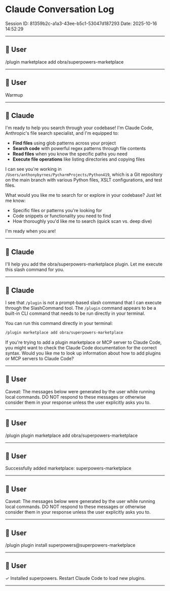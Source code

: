 # Claude Conversation Log

Session ID: 81359b2c-a1a3-43ee-b5c1-53047d187293
Date: 2025-10-16 14:52:29

---

## 👤 User

 /plugin marketplace add obra/superpowers-marketplace

---

## 👤 User

Warmup

---

## 🤖 Claude

I'm ready to help you search through your codebase! I'm Claude Code, Anthropic's file search specialist, and I'm equipped to:

- **Find files** using glob patterns across your project
- **Search code** with powerful regex patterns through file contents
- **Read files** when you know the specific paths you need
- **Execute file operations** like listing directories and copying files

I can see you're working in `/Users/anthonybyrnes/PycharmProjects/Python419`, which is a Git repository on the main branch with various Python files, XSLT configurations, and test files.

What would you like me to search for or explore in your codebase? Just let me know:
- Specific files or patterns you're looking for
- Code snippets or functionality you need to find
- How thoroughly you'd like me to search (quick scan vs. deep dive)

I'm ready when you are!

---

## 🤖 Claude

I'll help you add the obra/superpowers-marketplace plugin. Let me execute this slash command for you.

---

## 🤖 Claude

I see that `/plugin` is not a prompt-based slash command that I can execute through the SlashCommand tool. The `/plugin` command appears to be a built-in CLI command that needs to be run directly in your terminal.

You can run this command directly in your terminal:

```bash
/plugin marketplace add obra/superpowers-marketplace
```

If you're trying to add a plugin marketplace or MCP server to Claude Code, you might want to check the Claude Code documentation for the correct syntax. Would you like me to look up information about how to add plugins or MCP servers to Claude Code?

---

## 👤 User

Caveat: The messages below were generated by the user while running local commands. DO NOT respond to these messages or otherwise consider them in your response unless the user explicitly asks you to.

---

## 👤 User

<command-name>/plugin</command-name>
            <command-message>plugin</command-message>
            <command-args>marketplace add obra/superpowers-marketplace</command-args>

---

## 👤 User

<local-command-stdout>Successfully added marketplace: superpowers-marketplace</local-command-stdout>

---

## 👤 User

Caveat: The messages below were generated by the user while running local commands. DO NOT respond to these messages or otherwise consider them in your response unless the user explicitly asks you to.

---

## 👤 User

<command-name>/plugin</command-name>
            <command-message>plugin</command-message>
            <command-args>install superpowers@superpowers-marketplace</command-args>

---

## 👤 User

<local-command-stdout>✓ Installed superpowers. Restart Claude Code to load new plugins.</local-command-stdout>

---

